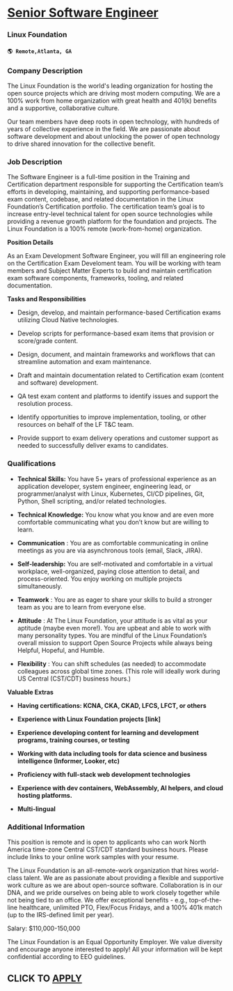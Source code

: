 # [Senior Software Engineer](https://www.remotewlb.com/apply/senior-software-engineer-111738)  
### Linux Foundation  
#### `🌎 Remote,Atlanta, GA`  

### **Company Description**

The Linux Foundation is the world's leading organization for hosting the open source projects which are driving most modern computing. We are a 100% work from home organization with great health and 401(k) benefits and a supportive, collaborative culture.

Our team members have deep roots in open technology, with hundreds of years of collective experience in the field. We are passionate about software development and about unlocking the power of open technology to drive shared innovation for the collective benefit.

###  **Job Description**

The Software Engineer is a full-time position in the Training and Certification department responsible for supporting the Certification team’s efforts in developing, maintaining, and supporting performance-based exam content, codebase, and related documentation in the Linux Foundation’s Certification portfolio. The certification team’s goal is to increase entry-level technical talent for open source technologies while providing a revenue growth platform for the foundation and projects. The Linux Foundation is a 100% remote (work-from-home) organization.

 **Position Details**

As an Exam Development Software Engineer, you will fill an engineering role on the Certification Exam Develoment team. You will be working with team members and Subject Matter Experts to build and maintain certification exam software components, frameworks, tooling, and related documentation.

 **Tasks and Responsibilities**

  * Design, develop, and maintain performance-based Certification exams utilizing Cloud Native technologies.

  * Develop scripts for performance-based exam items that provision or score/grade content.

  * Design, document, and maintain frameworks and workflows that can streamline automation and exam maintenance.

  * Draft and maintain documentation related to Certification exam (content and software) development.

  * QA test exam content and platforms to identify issues and support the resolution process.

  * Identify opportunities to improve implementation, tooling, or other resources on behalf of the LF T&C team.

  * Provide support to exam delivery operations and customer support as needed to successfully deliver exams to candidates.

###  **Qualifications**

  *  **Technical Skills:** You have 5+ years of professional experience as an application developer, system engineer, engineering lead, or programmer/analyst with Linux, Kubernetes, CI/CD pipelines, Git, Python, Shell scripting, and/or related technologies.

  *  **Technical Knowledge:** You know what you know and are even more comfortable communicating what you don’t know but are willing to learn. 

  * **Communication** : You are as comfortable communicating in online meetings as you are via asynchronous tools (email, Slack, JIRA).

  *  **Self-leadership:** You are self-motivated and comfortable in a virtual workplace, well-organized, paying close attention to detail, and process-oriented. You enjoy working on multiple projects simultaneously. 

  * **Teamwork** : You are as eager to share your skills to build a stronger team as you are to learn from everyone else.

  *  **Attitude** : At The Linux Foundation, your attitude is as vital as your aptitude (maybe even more!). You are upbeat and able to work with many personality types. You are mindful of the Linux Foundation’s overall mission to support Open Source Projects while always being Helpful, Hopeful, and Humble.

  *  **Flexibility** : You can shift schedules (as needed) to accommodate colleagues across global time zones. (This role will ideally work during US Central (CST/CDT) business hours.)

 **Valuable Extras**

  *  **Having certifications: KCNA, CKA, CKAD, LFCS, LFCT, or others**

  *  **Experience with Linux Foundation projects [link]**

  *  **Experience developing content for learning and development programs, training courses, or testing**

  *  **Working with data including tools for data science and business intelligence (Informer, Looker, etc)**

  *  **Proficiency with full-stack web development technologies**

  *  **Experience with dev containers, WebAssembly, AI helpers, and cloud hosting platforms.**

  *  **Multi-lingual**

###  **Additional Information**

This position is remote and is open to applicants who can work North America time-zone Central CST/CDT standard business hours. Please include links to your online work samples with your resume.

The Linux Foundation is an all-remote-work organization that hires world-class talent. We are as passionate about providing a flexible and supportive work culture as we are about open-source software. Collaboration is in our DNA, and we pride ourselves on being able to work closely together while not being tied to an office. We offer exceptional benefits - e.g., top-of-the-line healthcare, unlimited PTO, Flex/Focus Fridays, and a 100% 401k match (up to the IRS-defined limit per year).

Salary: $110,000-150,000

The Linux Foundation is an Equal Opportunity Employer. We value diversity and encourage anyone interested to apply! All your information will be kept confidential according to EEO guidelines.

  
## CLICK TO [APPLY](https://www.remotewlb.com/apply/senior-software-engineer-111738)


